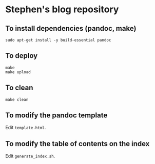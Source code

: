 # Stephen's blog repository

## To install dependencies (pandoc, make)

```
sudo apt-get install -y build-essential pandoc
```

## To deploy

```
make
make upload
```

## To clean

```
make clean
```

## To modify the pandoc template

Edit `template.html`.

## To modify the table of contents on the index

Edit `generate_index.sh`.
